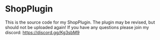 # ShopPlugin
This is the source code for my ShopPlugin.
The plugin may be revised, but should not be uploaded again!
If you have any questions please join my discord: https://discord.gg/Kg3sbM9
